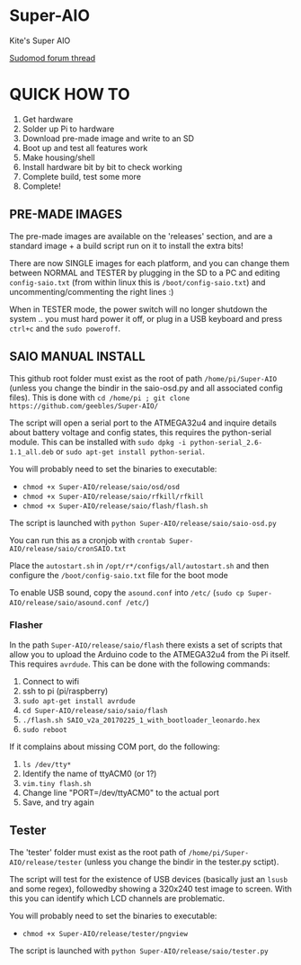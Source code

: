 # Super-AIO
Kite's Super AIO

[Sudomod forum thread](http://www.sudomod.com/forum/viewtopic.php?f=3&t=1878)

# QUICK HOW TO
1. Get hardware
2. Solder up Pi to hardware
3. Download pre-made image and write to an SD
4. Boot up and test all features work
5. Make housing/shell
6. Install hardware bit by bit to check working
7. Complete build, test some more
8. Complete!

## PRE-MADE IMAGES
The pre-made images are available on the 'releases' section, and are a standard image + a build script run on it to install the extra bits!

There are now SINGLE images for each platform, and you can change them between NORMAL and TESTER by plugging in the SD to a PC and editing `config-saio.txt` (from within linux this is `/boot/config-saio.txt`) and uncommenting/commenting the right lines :)

When in TESTER mode, the power switch will no longer shutdown the system .. you must hard power it off, or plug in a USB keyboard and press `ctrl+c` and the `sudo poweroff`.

## SAIO MANUAL INSTALL
This github root folder must exist as the root of path `/home/pi/Super-AIO` (unless you change the bindir in the saio-osd.py and all associated config files).
This is done with `cd /home/pi ; git clone https://github.com/geebles/Super-AIO/`

The script will open a serial port to the ATMEGA32u4 and inquire details about battery voltage and config states, this requires the python-serial module. This can be installed with `sudo dpkg -i python-serial_2.6-1.1_all.deb` or `sudo apt-get install python-serial`.

You will probably need to set the binaries to executable:
- `chmod +x Super-AIO/release/saio/osd/osd`
- `chmod +x Super-AIO/release/saio/rfkill/rfkill`
- `chmod +x Super-AIO/release/saio/flash/flash.sh`

The script is launched with `python Super-AIO/release/saio/saio-osd.py`

You can run this as a cronjob with `crontab Super-AIO/release/saio/cronSAIO.txt`

Place the `autostart.sh` in `/opt/r*/configs/all/autostart.sh` and then configure the `/boot/config-saio.txt` file for the boot mode

To enable USB sound, copy the `asound.conf` into `/etc/` (`sudo cp Super-AIO/release/saio/asound.conf /etc/`)

### Flasher
In the path `Super-AIO/release/saio/flash` there exists a set of scripts that allow you to upload the Arduino code to the ATMEGA32u4 from the Pi itself. This requires `avrdude`. This can be done with the following commands:

1. Connect to wifi
2. ssh to pi (pi/raspberry)
3. `sudo apt-get install avrdude`
4. `cd Super-AIO/release/saio/saio/flash`
5. `./flash.sh SAIO_v2a_20170225_1_with_bootloader_leonardo.hex`
6. `sudo reboot`

If it complains about missing COM port, do the following:

1. `ls /dev/tty*`
2. Identify the name of ttyACM0 (or 1?)
3. `vim.tiny flash.sh`
4. Change line "PORT=/dev/ttyACM0" to the actual port
5. Save, and try again

## Tester
The 'tester' folder must exist as the root path of `/home/pi/Super-AIO/release/tester` (unless you change the bindir in the tester.py sctipt).

The script will test for the existence of USB devices (basically just an `lsusb` and some regex), followedby showing a 320x240 test image to screen. With this you can identify which LCD channels are problematic.

You will probably need to set the binaries to executable:
- `chmod +x Super-AIO/release/tester/pngview`

The script is launched with `python Super-AIO/release/saio/tester.py`
